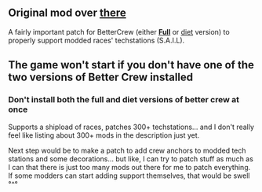 ## Original mod over [there](https://github.com/rl-starbound/rl_bettercrew)

A fairly important patch for BetterCrew (either **[Full](https://steamcommunity.com/sharedfiles/filedetails/?id=3031599475)** or [diet](https://steamcommunity.com/sharedfiles/filedetails/?id=2892655130) version) to properly support modded races' techstations (S.A.I.L).

## The game won't start if you don't have **one** of the two versions of Better Crew installed
### **Don't install both the full and diet versions of better crew at once**

Supports a shipload of races, patches 300+ techstations... and I don't really feel like listing about 300+ mods in the description just yet.


Next step would be to make a patch to add crew anchors to modded tech stations and some decorations... but like, I can try to patch stuff as much as I can that there is just too many mods out there for me to patch everything.
If some modders can start adding support themselves, that would be swell °^°
